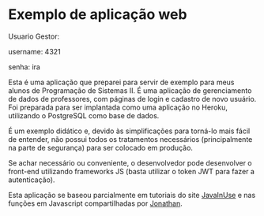 # Exemplo de aplicação web

<p>Usuario Gestor:</p>
<p>username: 4321</p>
<p>senha: ira</p>

Esta é uma aplicação que preparei para servir de exemplo para meus alunos de Programação de Sistemas II. É uma aplicação de gerenciamento de dados de professores, com páginas de login e cadastro de novo usuário. Foi preparada para ser implantada como uma aplicação no Heroku, utilizando o PostgreSQL como base de dados.

É um exemplo didático e, devido às simplificações para torná-lo mais fácil de entender, não possui todos os tratamentos necessários (principalmente na parte de segurança) para ser colocado em produção.

Se achar necessário ou conveniente, o desenvolvedor pode desenvolver o front-end utilizando frameworks JS (basta utilizar o token JWT para fazer a autenticação).

Esta aplicação se baseou parcialmente em tutoriais do site [JavaInUse](https://www.javainuse.com/spring/boot-jwt-mysql) e nas funções em Javascript compartilhadas por [Jonathan](https://jonathanmh.com/example-json-web-tokens-vanilla-javascript/).
